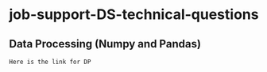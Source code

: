 # job-support-DS-technical-questions
## Data Processing (Numpy and Pandas) 
```
Here is the link for DP
```
